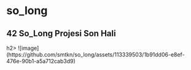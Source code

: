# so_long
<h2 aling="center">42 So_Long Projesi Son Hali</h2>h2>
![image](https://github.com/smtkn/so_long/assets/113339503/1b91dd06-e8ef-476e-90b1-a5a712cab3d9)
